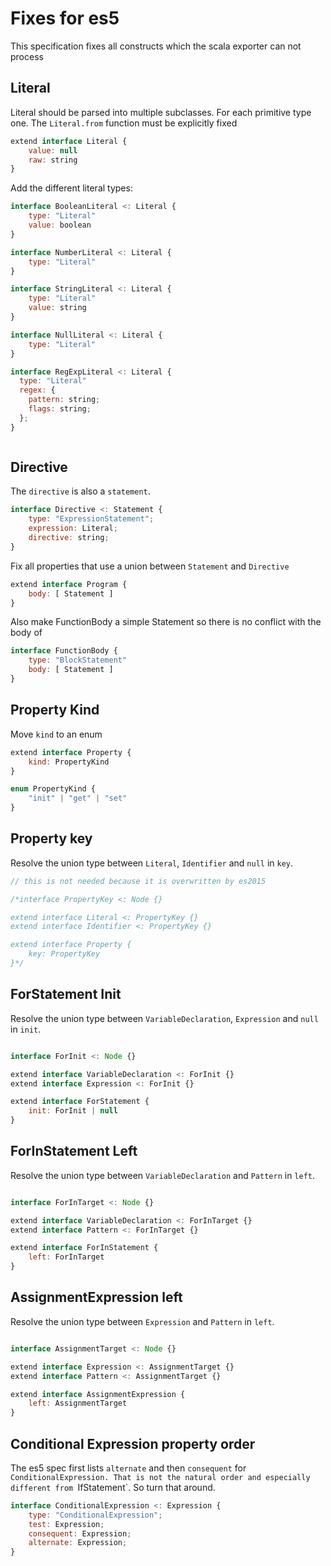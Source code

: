 # Fixes for es5

This specification fixes all constructs which the scala exporter can not process


## Literal

Literal should be parsed into multiple subclasses. For each primitive type one.
The `Literal.from` function must be explicitly fixed

```js
extend interface Literal {
    value: null
    raw: string
}
```

Add the different literal types:

```js
interface BooleanLiteral <: Literal {
    type: "Literal"
    value: boolean
}
```

```js
interface NumberLiteral <: Literal {
    type: "Literal"
}
```

```js
interface StringLiteral <: Literal {
    type: "Literal"
    value: string
}
```

```js
interface NullLiteral <: Literal {
    type: "Literal"
}
```

```js
interface RegExpLiteral <: Literal {
  type: "Literal"
  regex: {
    pattern: string;
    flags: string;
  };
}
```

```js

```

## Directive

The `directive` is also a `statement`.

```js
interface Directive <: Statement {
    type: "ExpressionStatement";
    expression: Literal;
    directive: string;
}
```

Fix all properties that use a union between `Statement` and `Directive`

```js
extend interface Program {
    body: [ Statement ]
}
```

Also make FunctionBody a simple Statement so there is no conflict with the body of 

```js
interface FunctionBody {
    type: "BlockStatement"
    body: [ Statement ]
}
```

## Property Kind

Move `kind` to an enum

```js
extend interface Property {
    kind: PropertyKind
}

enum PropertyKind {
    "init" | "get" | "set"
}
```

## Property key

Resolve the union type between `Literal`, `Identifier` and `null` in `key`.

```js
// this is not needed because it is overwritten by es2015

/*interface PropertyKey <: Node {}

extend interface Literal <: PropertyKey {}
extend interface Identifier <: PropertyKey {}

extend interface Property {
    key: PropertyKey
}*/
```

## ForStatement Init

Resolve the union type between `VariableDeclaration`, `Expression` and `null` in `init`.

```js

interface ForInit <: Node {}

extend interface VariableDeclaration <: ForInit {}
extend interface Expression <: ForInit {}

extend interface ForStatement {
    init: ForInit | null
}
```

## ForInStatement Left

Resolve the union type between `VariableDeclaration` and `Pattern` in `left`.

```js

interface ForInTarget <: Node {}

extend interface VariableDeclaration <: ForInTarget {}
extend interface Pattern <: ForInTarget {}

extend interface ForInStatement {
    left: ForInTarget
}

```


## AssignmentExpression left

Resolve the union type between `Expression` and `Pattern` in `left`.

```js

interface AssignmentTarget <: Node {}

extend interface Expression <: AssignmentTarget {}
extend interface Pattern <: AssignmentTarget {}

extend interface AssignmentExpression {
    left: AssignmentTarget
}

```


## Conditional Expression property order

The es5 spec first lists `alternate` and then `consequent` for `ConditionalExpression.
That is not the natural order and especially different from `IfStatement`. So turn that around.

```js 
interface ConditionalExpression <: Expression {
    type: "ConditionalExpression";
    test: Expression;
    consequent: Expression;
    alternate: Expression;
}
```